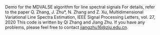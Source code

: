 Demo for the MDVALSE algorithm for line spectral signals
For details, refer to the paper
Q. Zhang, J. Zhu*, N. Zhang and Z. Xu, Multidimensional Variational Line Spectra Estimation, IEEE Signal Processing Letters, vol. 27, 2020 
This code is written by Qi Zhang and Jiang Zhu. If you have any problems, please feel free to contact jiangzhu16@zju.edu.cn.

